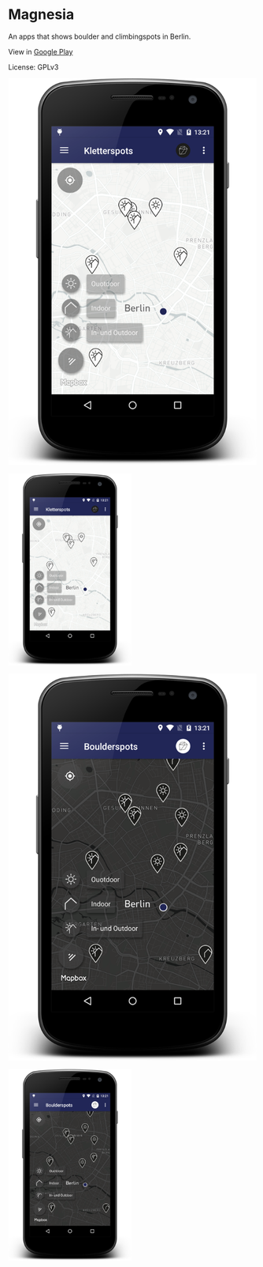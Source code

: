# Magnesia

An apps that shows boulder and climbingspots in Berlin.

View in [Google Play](https://play.google.com/store/apps/details?id=climbberlin.de.mapapps.climbup)

License: GPLv3 

![Magnesia_1](https://github.com/AConanDoyle/Magnesia/blob/master/device-2017-06-07-132140.png?raw=true "MapView 1") 

<img src="https://github.com/AConanDoyle/Magnesia/blob/master/device-2017-06-07-132140.png?raw=true" alt="Magnesia_1" width="250">

![Magnesia_2](https://github.com/AConanDoyle/Magnesia/blob/master/device-2017-06-07-132159.png?raw=true "MapView 2") 

<img src="https://github.com/AConanDoyle/Magnesia/blob/master/device-2017-06-07-132159.png?raw=true" alt="Magnesia_2" width="250">